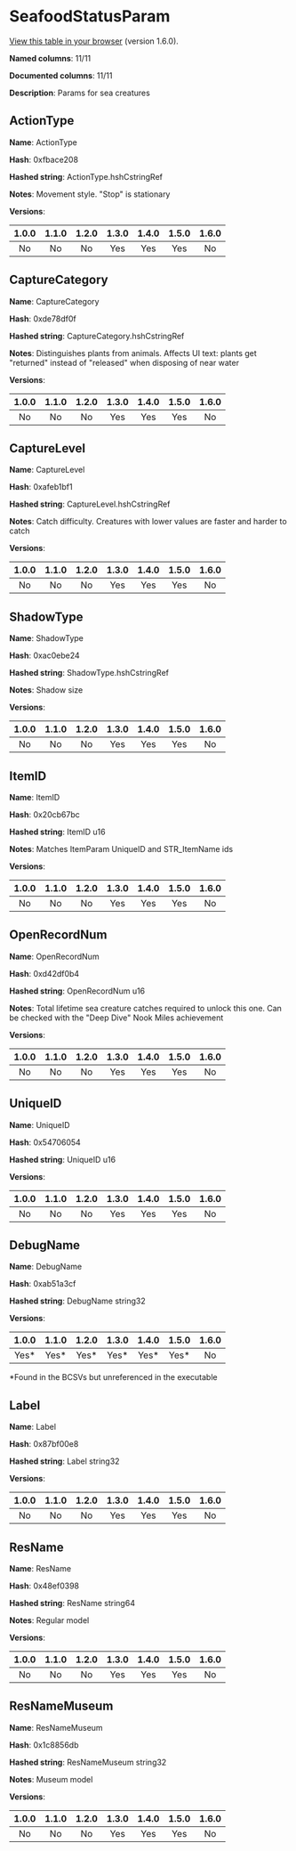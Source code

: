 # SeafoodStatusParam
[View this table in your browser](SeafoodStatusParam-value.md) (version 1.6.0).

**Named columns**: 11/11

**Documented columns**: 11/11

**Description**: Params for sea creatures
## ActionType

**Name**: ActionType

**Hash**: 0xfbace208

**Hashed string**: ActionType.hshCstringRef

**Notes**: Movement style. "Stop" is stationary

**Versions**: 

 | 1.0.0 | 1.1.0 | 1.2.0 | 1.3.0 | 1.4.0 | 1.5.0 | 1.6.0
|:--:|:--:|:--:|:--:|:--:|:--:|:--:|
| No | No | No | Yes | Yes | Yes | No| 


## CaptureCategory

**Name**: CaptureCategory

**Hash**: 0xde78df0f

**Hashed string**: CaptureCategory.hshCstringRef

**Notes**: Distinguishes plants from animals. Affects UI text: plants get "returned" instead of "released" when disposing of near water

**Versions**: 

 | 1.0.0 | 1.1.0 | 1.2.0 | 1.3.0 | 1.4.0 | 1.5.0 | 1.6.0
|:--:|:--:|:--:|:--:|:--:|:--:|:--:|
| No | No | No | Yes | Yes | Yes | No| 


## CaptureLevel

**Name**: CaptureLevel

**Hash**: 0xafeb1bf1

**Hashed string**: CaptureLevel.hshCstringRef

**Notes**: Catch difficulty. Creatures with lower values are faster and harder to catch

**Versions**: 

 | 1.0.0 | 1.1.0 | 1.2.0 | 1.3.0 | 1.4.0 | 1.5.0 | 1.6.0
|:--:|:--:|:--:|:--:|:--:|:--:|:--:|
| No | No | No | Yes | Yes | Yes | No| 


## ShadowType

**Name**: ShadowType

**Hash**: 0xac0ebe24

**Hashed string**: ShadowType.hshCstringRef

**Notes**: Shadow size

**Versions**: 

 | 1.0.0 | 1.1.0 | 1.2.0 | 1.3.0 | 1.4.0 | 1.5.0 | 1.6.0
|:--:|:--:|:--:|:--:|:--:|:--:|:--:|
| No | No | No | Yes | Yes | Yes | No| 


## ItemID

**Name**: ItemID

**Hash**: 0x20cb67bc

**Hashed string**: ItemID u16

**Notes**: Matches ItemParam UniqueID and STR_ItemName ids

**Versions**: 

 | 1.0.0 | 1.1.0 | 1.2.0 | 1.3.0 | 1.4.0 | 1.5.0 | 1.6.0
|:--:|:--:|:--:|:--:|:--:|:--:|:--:|
| No | No | No | Yes | Yes | Yes | No| 


## OpenRecordNum

**Name**: OpenRecordNum

**Hash**: 0xd42df0b4

**Hashed string**: OpenRecordNum u16

**Notes**: Total lifetime sea creature catches required to unlock this one. Can be checked with the "Deep Dive" Nook Miles achievement

**Versions**: 

 | 1.0.0 | 1.1.0 | 1.2.0 | 1.3.0 | 1.4.0 | 1.5.0 | 1.6.0
|:--:|:--:|:--:|:--:|:--:|:--:|:--:|
| No | No | No | Yes | Yes | Yes | No| 


## UniqueID

**Name**: UniqueID

**Hash**: 0x54706054

**Hashed string**: UniqueID u16

**Versions**: 

 | 1.0.0 | 1.1.0 | 1.2.0 | 1.3.0 | 1.4.0 | 1.5.0 | 1.6.0
|:--:|:--:|:--:|:--:|:--:|:--:|:--:|
| No | No | No | Yes | Yes | Yes | No| 


## DebugName

**Name**: DebugName

**Hash**: 0xab51a3cf

**Hashed string**: DebugName string32

**Versions**: 

 | 1.0.0 | 1.1.0 | 1.2.0 | 1.3.0 | 1.4.0 | 1.5.0 | 1.6.0
|:--:|:--:|:--:|:--:|:--:|:--:|:--:|
| Yes* | Yes* | Yes* | Yes* | Yes* | Yes* | No| 

*Found in the BCSVs but unreferenced in the executable

## Label

**Name**: Label

**Hash**: 0x87bf00e8

**Hashed string**: Label string32

**Versions**: 

 | 1.0.0 | 1.1.0 | 1.2.0 | 1.3.0 | 1.4.0 | 1.5.0 | 1.6.0
|:--:|:--:|:--:|:--:|:--:|:--:|:--:|
| No | No | No | Yes | Yes | Yes | No| 


## ResName

**Name**: ResName

**Hash**: 0x48ef0398

**Hashed string**: ResName string64

**Notes**: Regular model

**Versions**: 

 | 1.0.0 | 1.1.0 | 1.2.0 | 1.3.0 | 1.4.0 | 1.5.0 | 1.6.0
|:--:|:--:|:--:|:--:|:--:|:--:|:--:|
| No | No | No | Yes | Yes | Yes | No| 


## ResNameMuseum

**Name**: ResNameMuseum

**Hash**: 0x1c8856db

**Hashed string**: ResNameMuseum string32

**Notes**: Museum model

**Versions**: 

 | 1.0.0 | 1.1.0 | 1.2.0 | 1.3.0 | 1.4.0 | 1.5.0 | 1.6.0
|:--:|:--:|:--:|:--:|:--:|:--:|:--:|
| No | No | No | Yes | Yes | Yes | No| 


